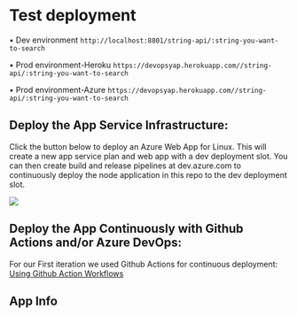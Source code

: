# Test deployment

&bull; Dev environment `http://localhost:8801/string-api/:string-you-want-to-search`


&bull; Prod environment-Heroku `https://devopsyap.herokuapp.com//string-api/:string-you-want-to-search`

&bull; Prod environment-Azure `https://devopsyap.herokuapp.com//string-api/:string-you-want-to-search`








## Deploy the App Service Infrastructure:

Click the button below to deploy an Azure Web App for Linux. This will create a new app service plan and web app with a dev deployment slot. You can then create build and release pipelines at dev.azure.com to continuously deploy the node application in this repo to the dev deployment slot.

<a href="https://portal.azure.com/#create/Microsoft.Template/uri/https%3A%2F%2Fraw.githubusercontent.com%2Fsammadu1%2Fnode-api%2Fmain%2Fazuredeploy.json" target="_blank">
    <img src="http://azuredeploy.net/deploybutton.png"/>
</a>

## Deploy the App Continuously with Github Actions  and/or Azure DevOps:
For our First iteration we used Github Actions for continuous deployment: [Using Github Action Workflows](https://github.com/sammadu1/node-api/actions)


## App Info